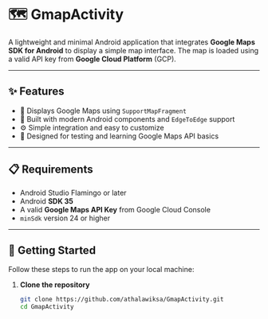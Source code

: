 # 🗺️ GmapActivity

A lightweight and minimal Android application that integrates **Google Maps SDK for Android** to display a simple map interface. The map is loaded using a valid API key from **Google Cloud Platform** (GCP).

---

## ✨ Features

- 🧭 Displays Google Maps using `SupportMapFragment`
- 📱 Built with modern Android components and `EdgeToEdge` support
- ⚙️ Simple integration and easy to customize
- 🧪 Designed for testing and learning Google Maps API basics

---

## 📋 Requirements

- Android Studio Flamingo or later
- Android **SDK 35**
- A valid **Google Maps API Key** from Google Cloud Console
- `minSdk` version 24 or higher

---

## 🚀 Getting Started

Follow these steps to run the app on your local machine:

1. **Clone the repository**  
   ```bash
   git clone https://github.com/athalawiksa/GmapActivity.git
   cd GmapActivity
